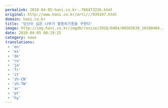 ```yaml
---
permalink: 2018-04-05-hani.co.kr--766473226.html
original: http://www.hani.co.kr/arti///839197.html
domain: hani.co.kr
title: '당신이 심은 나무가 멸종위기종을 구한다'
image: http://img.hani.co.kr/imgdb/resize/2018/0404/00503639_20180404.JPG
date: 2018-04-05 00:19:25
category: news
translations: 
 - 'en'
 - 'es'
 - 'de'
 - 'ru'
 - 'ja'
 - 'fr'
 - 'it'
 - 'zh-CN'
 - 'zh-TW'
 - 'ar'
 - 'pt'
 - 'hy'
---
```


